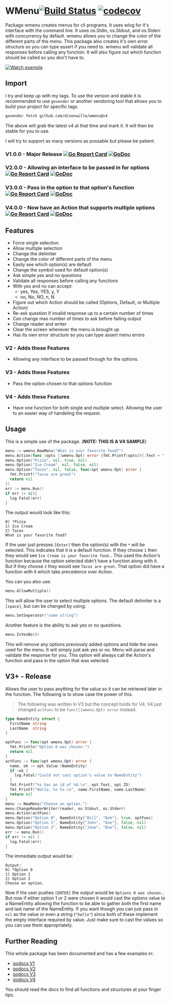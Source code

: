 # WMenu[![Build Status](https://travis-ci.org/dixonwille/wmenu.svg?branch=master)](https://travis-ci.org/dixonwille/wmenu) [![codecov](https://codecov.io/gh/dixonwille/wmenu/branch/master/graph/badge.svg)](https://codecov.io/gh/dixonwille/wmenu)

Package wmenu creates menus for cli programs. It uses wlog for it's interface
with the command line. It uses os.Stdin, os.Stdout, and os.Stderr with
concurrency by default. wmenu allows you to change the color of the different
parts of the menu. This package also creates it's own error structure so you can
type assert if you need to. wmenu will validate all responses before calling any function. It will also figure out which function should be called so you don't have to.

[![Watch example](https://asciinema.org/a/4lv3ash3ubtnsclindvzdf320.png)](https://asciinema.org/a/4lv3ash3ubtnsclindvzdf320)

## Import

I try and keep up with my tags. To use the version and stable it is recommended to use `govendor` or another vendoring tool that allows you to build your project for specific tags.

```sh
govendor fetch github.com/dixonwille/wmenu@v4
```

The above will grab the latest v4 at that time and mark it. It will then be stable for you to use.

I will try to support as many versions as possable but please be patient.

### V1.0.0 - Major Release [![Go Report Card](https://goreportcard.com/badge/gopkg.in/dixonwille/wmenu.v1)](https://goreportcard.com/report/gopkg.in/dixonwille/wmenu.v1) [![GoDoc](https://godoc.org/https://godoc.org/gopkg.in/dixonwille/wmenu.v1?status.svg)](https://godoc.org/gopkg.in/dixonwille/wmenu.v1)

### V2.0.0 - Allowing an interface to be passed in for options [![Go Report Card](https://goreportcard.com/badge/gopkg.in/dixonwille/wmenu.v2)](https://goreportcard.com/report/gopkg.in/dixonwille/wmenu.v2) [![GoDoc](https://godoc.org/https://godoc.org/gopkg.in/dixonwille/wmenu.v2?status.svg)](https://godoc.org/gopkg.in/dixonwille/wmenu.v2)

### V3.0.0 - Pass in the option to that option's function [![Go Report Card](https://goreportcard.com/badge/gopkg.in/dixonwille/wmenu.v3)](https://goreportcard.com/report/gopkg.in/dixonwille/wmenu.v3) [![GoDoc](https://godoc.org/https://godoc.org/gopkg.in/dixonwille/wmenu.v3?status.svg)](https://godoc.org/gopkg.in/dixonwille/wmenu.v3)

### V4.0.0 - Now have an Action that supports multiple options [![Go Report Card](https://goreportcard.com/badge/gopkg.in/dixonwille/wmenu.v4)](https://goreportcard.com/report/gopkg.in/dixonwille/wmenu.v4) [![GoDoc](https://godoc.org/https://godoc.org/gopkg.in/dixonwille/wmenu.v4?status.svg)](https://godoc.org/gopkg.in/dixonwille/wmenu.v4)


## Features

* Force single selection
* Allow multiple selection
* Change the delimiter
* Change the color of different parts of the menu
* Easily see which option(s) are default
* Change the symbol used for default option(s)
* Ask simple yes and no questions
* Validate all responses before calling any functions
* With yes and no can accept:
  * yes, Yes, YES, y, Y
  * no, No, NO, n, N
* Figure out which Action should be called (Options, Default, or Multiple Action)
* Re-ask question if invalid response up to a certain number of times
* Can change max number of times to ask before failing output
* Change reader and writer
* Clear the screen whenever the menu is brought up
* Has its own error structure so you can type assert menu errors

### V2 - Adds these Features

* Allowing any interface to be passed through for the options.

### V3 - Adds these Features

* Pass the option chosen to that options function

### V4 - Adds these Features

* Have one function for both single and multiple select. Allowing the user to an easier way of handeling the request.

## Usage
This is a simple use of the package. (**NOTE: THIS IS A V4 SAMPLE**)

``` go
menu := wmenu.NewMenu("What is your favorite food?")
menu.Action(func (opts []wmenu.Opt) error {fmt.Printf(opts[0].Text + " is your favorite food."); return nil})
menu.Option("Pizza", nil, true, nil)
menu.Option("Ice Cream", nil, false, nil)
menu.Option("Tacos", nil, false, func(opt wmenu.Opt) error {
  fmt.Printf("Tacos are great")
  return nil
})
err := menu.Run()
if err != nil{
  log.Fatal(err)
}
```

The output would look like this:

```
0) *Pizza
1) Ice Cream
2) Tacos
What is your favorite food?
```

If the user just presses `[Enter]` then the option(s) with the `*` will be selected. This indicates that it is a default function. If they choose `1` then they would see `Ice Cream is your favorite food.`. This used the Action's function because the option selected didn't have a function along with it. But if they choose `2` they would see `Tacos are great`. That option did have a function with it which take precedence over Action.

You can you also use:

``` go
menu.AllowMultiple()
```

This will allow the user to select multiple options. The default delimiter is a `[space]`, but can be changed by using:

``` go
menu.SetSeperator("some string")
```

Another feature is the ability to ask yes or no questions.

``` go
menu.IsYesNo(0)
```

This will remove any options previously added options and hide the ones used for the menu. It will simply just ask yes or no. Menu will parse and validate the response for you. This option will always call the Action's function and pass in the option that was selected.

## V3+ - Release
Allows the user to pass anything for the value so it can be retrieved later in the function. The following is to show case the power of this.

> The following was written in V3 but the concept holds for V4. V4 just changed `actFunc` to be `func([]wmenu.Opt) error` instead.

```go
type NameEntity struct {
  FirstName string
  LastName  string
}

optFunc := func(opt wmenu.Opt) error {
  fmt.Println("Option 0 was chosen.")
  return nil
}
actFunc := func(opt wmenu.Opt) error {
  name, ok := opt.Value.(NameEntity)
  if !ok {
    log.Fatal("Could not cast option's value to NameEntity")
  }
  fmt.Printf("%s has an id of %d.\n", opt.Text, opt.ID)
  fmt.Printf("Hello, %s %s.\n", name.FirstName, name.LastName)
  return nil
}
menu := NewMenu("Choose an option.")
menu.ChangeReaderWriter(reader, os.Stdout, os.Stderr)
menu.Action(actFunc)
menu.Option("Option 0", NameEntity{"Bill", "Bob"}, true, optFunc)
menu.Option("Option 1", NameEntity{"John", "Doe"}, false, nil)
menu.Option("Option 2", NameEntity{"Jane", "Doe"}, false, nil)
err := menu.Run()
if err != nil {
  log.Fatal(err)
}
```

The immediate output would be:

```
Output:
0) *Option 0
1) Option 1
2) Option 2
Choose an option.
```

Now if the user pushes `[ENTER]` the output would be `Options 0 was chosen.`. But now if either option 1 or 2 were chosen it would cast the options value to a NameEntity allowing the function to be able to gather both the first name and last name of the NameEntity. If you want though you can just pass in `nil` as the value or even a string (`"hello"`) since both of these implement the empty interface required by value. Just make sure to cast the values so you can use them appropriately.

## Further Reading
This whole package has been documented and has a few examples in:
* [godocs V1](https://godoc.org/gopkg.in/dixonwille/wmenu.v1)
* [godocs V2](https://godoc.org/gopkg.in/dixonwille/wmenu.v2)
* [godocs V3](https://godoc.org/gopkg.in/dixonwille/wmenu.v3)
* [godocs V4](https://godoc.org/gopkg.in/dixonwille/wmenu.v4)

You should read the docs to find all functions and structures at your finger tips.
